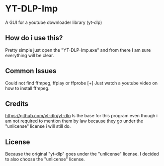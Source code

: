 # YT-DLP-Imp
A GUI for a youtube downloader library (yt-dlp)

## How do i use this?
Pretty simple just open the "YT-DLP-Imp.exe" and from there I am sure everything will be clear.

## Common Issues
Could not find ffmpeg, ffplay or ffprobe  [+]  Just watch a youtube video on how to install ffmpeg.

## Credits
https://github.com/yt-dlp/yt-dlp Is the base for this program even though i am not required to mention them by law because they go under the "unlicense" license i will still do.

## License
Because the original "yt-dlp" goes under the "unlicense" license. I decided to also choose the "unlicense" license.
